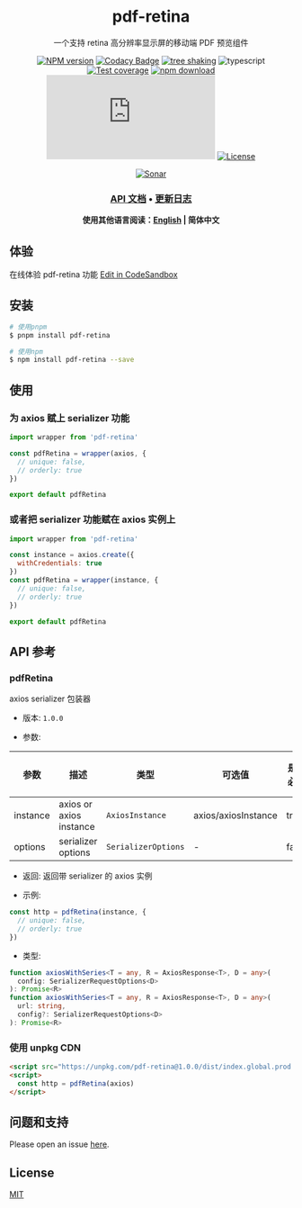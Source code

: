 <div style="text-align: center;" align="center">

# pdf-retina

一个支持 retina 高分辨率显示屏的移动端 PDF 预览组件

[![NPM version][npm-image]][npm-url]
[![Codacy Badge][codacy-image]][codacy-url]
[![tree shaking][tree-shaking-image]][tree-shaking-url]
![typescript][typescript-url]
[![Test coverage][codecov-image]][codecov-url]
[![npm download][download-image]][download-url]
[![gzip][gzip-image]][gzip-url]
[![License][license-image]][license-url]

[![Sonar][sonar-image]][sonar-url]

</div>

<div style="text-align: center; margin-bottom: 20px;" align="center">

### **[API 文档](https://www.saqqdy.com/pdf-retina)** • **[更新日志](./CHANGELOG.md)**

**使用其他语言阅读：[English](./README.md) | 简体中文**

</div>

## 体验

在线体验 pdf-retina 功能 [Edit in CodeSandbox](https://codesandbox.io/p/sandbox/github/saqqdy/pdf-retina/tree/master/examples)

## 安装

```bash
# 使用pnpm
$ pnpm install pdf-retina

# 使用npm
$ npm install pdf-retina --save
```

## 使用

### 为 axios 赋上 serializer 功能

```js
import wrapper from 'pdf-retina'

const pdfRetina = wrapper(axios, {
  // unique: false,
  // orderly: true
})

export default pdfRetina
```

### 或者把 serializer 功能赋在 axios 实例上

```js
import wrapper from 'pdf-retina'

const instance = axios.create({
  withCredentials: true
})
const pdfRetina = wrapper(instance, {
  // unique: false,
  // orderly: true
})

export default pdfRetina
```

## API 参考

### pdfRetina

axios serializer 包装器

- 版本: `1.0.0`

- 参数:

| 参数     | 描述                    | 类型                | 可选值              | 是否必填 | 默认值 |
| -------- | ----------------------- | ------------------- | ------------------- | -------- | ------ |
| instance | axios or axios instance | `AxiosInstance`     | axios/axiosInstance | true     | -      |
| options  | serializer options      | `SerializerOptions` | -                   | false    | -      |

- 返回: 返回带 serializer 的 axios 实例

- 示例:

```ts
const http = pdfRetina(instance, {
  // unique: false,
  // orderly: true
})
```

- 类型:

```ts
function axiosWithSeries<T = any, R = AxiosResponse<T>, D = any>(
  config: SerializerRequestOptions<D>
): Promise<R>
function axiosWithSeries<T = any, R = AxiosResponse<T>, D = any>(
  url: string,
  config?: SerializerRequestOptions<D>
): Promise<R>
```

### 使用 unpkg CDN

```html
<script src="https://unpkg.com/pdf-retina@1.0.0/dist/index.global.prod.js"></script>
<script>
  const http = pdfRetina(axios)
</script>
```

## 问题和支持

Please open an issue [here](https://github.com/saqqdy/pdf-retina/issues).

## License

[MIT](LICENSE)

[npm-image]: https://img.shields.io/npm/v/pdf-retina.svg?style=flat-square
[npm-url]: https://npmjs.org/package/pdf-retina
[codacy-image]: https://app.codacy.com/project/badge/Grade/f70d4880e4ad4f40aa970eb9ee9d0696
[codacy-url]: https://www.codacy.com/gh/saqqdy/pdf-retina/dashboard?utm_source=github.com&utm_medium=referral&utm_content=saqqdy/pdf-retina&utm_campaign=Badge_Grade
[tree-shaking-image]: https://badgen.net/bundlephobia/tree-shaking/pdf-retina
[tree-shaking-url]: https://bundlephobia.com/package/pdf-retina
[typescript-url]: https://badgen.net/badge/icon/typescript?icon=typescript&label
[codecov-image]: https://img.shields.io/codecov/c/github/saqqdy/pdf-retina.svg?style=flat-square
[codecov-url]: https://codecov.io/github/saqqdy/pdf-retina?branch=master
[download-image]: https://img.shields.io/npm/dm/pdf-retina.svg?style=flat-square
[download-url]: https://npmjs.org/package/pdf-retina
[gzip-image]: http://img.badgesize.io/https://unpkg.com/pdf-retina/dist/index.global.prod.js?compression=gzip&label=gzip%20size:%20JS
[gzip-url]: http://img.badgesize.io/https://unpkg.com/pdf-retina/dist/index.global.prod.js?compression=gzip&label=gzip%20size:%20JS
[license-image]: https://img.shields.io/badge/License-MIT-blue.svg
[license-url]: LICENSE
[sonar-image]: https://sonarcloud.io/api/project_badges/quality_gate?project=saqqdy_pdf-retina
[sonar-url]: https://sonarcloud.io/dashboard?id=saqqdy_pdf-retina
